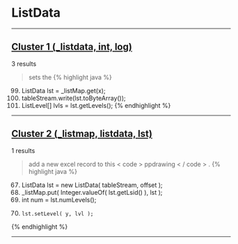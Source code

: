 # ListData

***

## [Cluster 1 (_listdata, int, log)](./1)
3 results
> sets the 
{% highlight java %}
99. ListData lst = _listMap.get(x);
100. tableStream.write(lst.toByteArray());
101. ListLevel[] lvls = lst.getLevels();
{% endhighlight %}

***

## [Cluster 2 (_listmap, listdata, lst)](./2)
1 results
> add a new excel record to this < code > ppdrawing < / code > . 
{% highlight java %}
67. ListData lst = new ListData( tableStream, offset );
68. _listMap.put( Integer.valueOf( lst.getLsid() ), lst );
71. int num = lst.numLevels();
76.     lst.setLevel( y, lvl );
{% endhighlight %}

***


